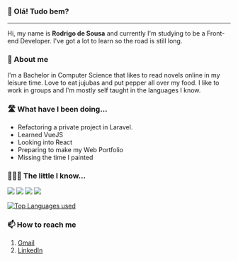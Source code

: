 ### 👋 Olá! Tudo bem?
---
Hi, my name is **Rodrigo de Sousa** and currently I'm studying to be a Front-end Developer. I've got a lot to learn so the road is still long.

### 🕺 About me
I'm a Bachelor in Computer Science that likes to read novels online in my leisure time. Love to eat jujubas and put pepper all over my food. I like to work in groups and I'm mostly self taught in the languages I know.

###  🛣️ What have I been doing...
* Refactoring a private project in Laravel.
* Learned VueJS
* Looking into React
* Preparing to make my Web Portfolio
* Missing the time I painted

### 👨🏽‍💻 The little I know...
![](https://img.shields.io/badge/PHP-Laravel-informational?style=flat&logo=<LOGO_NAME>&logoColor=white&color=2bbc8a)
![](https://img.shields.io/badge/JS-Vue-informational?style=flat&logo=<LOGO_NAME>&logoColor=white&color=2bbc8a)
![](https://img.shields.io/badge/OS-Linux-informational?style=flat&logo=<LOGO_NAME>&logoColor=white&color=2bbc8a)
![](https://img.shields.io/badge/DB-MySQL-informational?style=flat&logo=<LOGO_NAME>&logoColor=white&color=2bbc8a)

[![Top Languages used](https://github-readme-stats.vercel.app/api/top-langs/?username=rodrigoross&layout=compact)](https://github.com/anuraghazra/github-readme-stats)

### 📫 How to reach me

1. [Gmail](mailto@rodrigo.ross.comp@gmail.com)
2. [LinkedIn](https://www.linkedin.com/in/rodrigo-de-sousa-e-silva-4b8898a8/)


<!--
**rodrigoross/rodrigoross** is a ✨ _special_ ✨ repository because its `README.md` (this file) appears on your GitHub profile.

Here are some ideas to get you started:

- 🔭
- 🌱 I’m currently learning ...
- 👯 I’m looking to collaborate on ...
- 🤔 I’m looking for help with ...
- 💬 Ask me about ...
- 📫 How to reach me: ...
- 😄 Pronouns: ...
- ⚡ Fun fact: ...
-->
